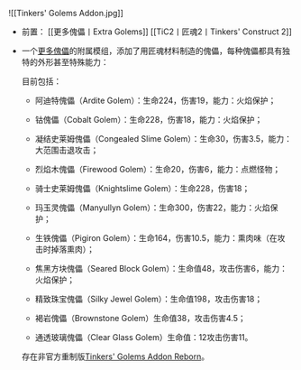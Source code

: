 ![[Tinkers' Golems Addon.jpg]]
- 前置：
 [[更多傀儡丨Extra Golems]]
 [[TiC2丨匠魂2丨Tinkers' Construct 2]]

- 一个[更多傀儡](https://www.mcmod.cn/class/1858.html "更多傀儡")的附属模组，添加了用匠魂材料制造的傀儡，每种傀儡都具有独特的外形甚至特殊能力：
    
    目前包括：
    
    - 阿迪特傀儡（Ardite Golem）：生命224，伤害19，能力：火焰保护；
        
    - 钴傀儡（Cobalt Golem）：生命228，伤害18，能力：火焰保护；
        
    - 凝结史莱姆傀儡（Congealed Slime Golem）：生命30，伤害3.5，能力：大范围击退攻击；
        
    - 烈焰木傀儡（Firewood Golem）：生命20，伤害6，能力：点燃怪物；
        
    - 骑士史莱姆傀儡（Knightslime Golem）：生命228，伤害18；
        
    - 玛玉灵傀儡（Manyullyn Golem）：生命300，伤害22，能力：火焰保护；
        
    - 生铁傀儡（Pigiron Golem）：生命164，伤害10.5，能力：熏肉味（在攻击时掉落熏肉）；
        
    - 焦黑方块傀儡（Seared Block Golem）：生命值48，攻击伤害6，能力：火焰保护；
        
    - 精致珠宝傀儡（Silky Jewel Golem）：生命值198，攻击伤害18；
        
    - 褐岩傀儡（Brownstone Golem）生命值38，攻击伤害4.5；  
        
    - 通透玻璃傀儡（Clear Glass Golem）生命值：12攻击伤害11。
        
    
    存在非官方重制版[Tinkers' Golems Addon Reborn](https://www.mcmod.cn/class/16819.html "Tinkers' Golems Addon Reborn")。